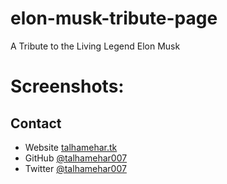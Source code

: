 # elon-musk-tribute-page
A Tribute to the Living Legend Elon Musk


# Screenshots:


## Contact

- Website [talhamehar.tk](https://{talhamehar.tk})
- GitHub [@talhamehar007](https://{github.com/talhamehar007})
- Twitter [@talhamehar007](https://{twitter.com/talhamehar007})
